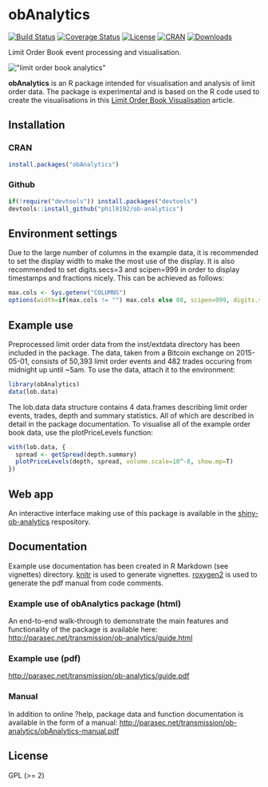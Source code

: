 # obAnalytics
[![Build Status](https://travis-ci.org/phil8192/ob-analytics.svg?branch=master)](https://travis-ci.org/phil8192/ob-analytics) 
[![Coverage Status](https://img.shields.io/codecov/c/github/phil8192/ob-analytics/master.svg)](https://codecov.io/github/phil8192/ob-analytics?branch=master)
[![License](http://img.shields.io/badge/license-GPL%20%28%3E=%202%29-brightgreen.svg?style=flat)](http://www.gnu.org/licenses/gpl-2.0.html)
[![CRAN](http://www.r-pkg.org/badges/version/obAnalytics)](https://cran.r-project.org/package=obAnalytics) 
[![Downloads](http://cranlogs.r-pkg.org/badges/obAnalytics?color=brightgreen)](http://www.r-pkg.org/pkg/obAnalytics)

Limit Order Book event processing and visualisation.

!["limit order book analytics"](https://raw.githubusercontent.com/phil8192/ob-analytics/master/ob-analytics.png "limit order book analytics") 

__obAnalytics__ is an R package intended for visualisation and analysis of limit
order data. The package is experimental and is based on the R code used to
create the visualisations in this [Limit Order Book Visualisation](http://parasec.net/transmission/order-book-visualisation/) 
article.

## Installation

### CRAN

```R
install.packages("obAnalytics")
```

### Github

```R
if(!require("devtools")) install.packages("devtools")
devtools::install_github("phil8192/ob-analytics")
```

## Environment settings
Due to the large number of columns in the example data, it is recommended to set 
the display width to make the most use of the display. It is also recommended to 
set digits.secs=3 and scipen=999 in order to display timestamps and fractions 
nicely. This can be achieved as follows:

```R
max.cols <- Sys.getenv("COLUMNS")
options(width=if(max.cols != "") max.cols else 80, scipen=999, digits.secs=3)
```

## Example use
Preprocessed limit order data from the inst/extdata directory has been included
in the package. The data, taken from a Bitcoin exchange on 2015-05-01, consists 
of 50,393 limit order events and 482 trades occuring from midnight up until 
~5am. To use the data, attach it to the environment:

```R
library(obAnalytics)
data(lob.data)
```

The lob.data data structure contains 4 data.frames describing limit order 
events, trades, depth and summary statistics. All of which are described in 
detail in the package documentation. To visualise all of the example order book
data, use the plotPriceLevels function:

```R
with(lob.data, {
  spread <- getSpread(depth.summary)
  plotPriceLevels(depth, spread, volume.scale=10^-8, show.mp=T)
})
```

## Web app
An interactive interface making use of this package is available in the
[shiny-ob-analytics](https://github.com/phil8192/shiny-ob-analytics) respository.

## Documentation

Example use documentation has been created in R Markdown (see vignettes) 
directory. [knitr](https://github.com/yihui/knitr) is used to generate 
vignettes. [roxygen2](https://github.com/klutometis/roxygen) is used to 
generate the pdf manual from code comments.

### Example use of obAnalytics package (html) 
An end-to-end walk-through to demonstrate the main features and functionality of 
the package is available here:
http://parasec.net/transmission/ob-analytics/guide.html

### Example use (pdf)
http://parasec.net/transmission/ob-analytics/guide.pdf

### Manual 
In addition to online ?help, package data and function documentation is 
available in the form of a manual: 
http://parasec.net/transmission/ob-analytics/obAnalytics-manual.pdf

## License

GPL (>= 2)

